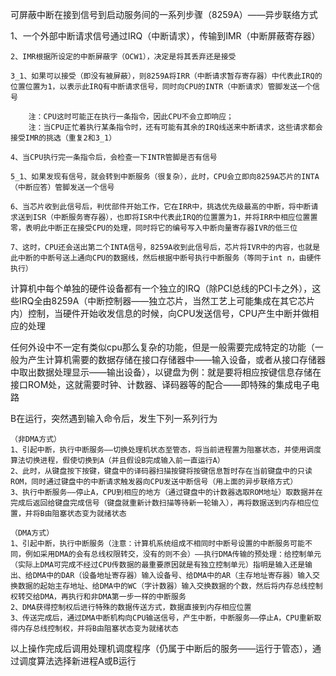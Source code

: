 可屏蔽中断在接到信号到启动服务间的一系列步骤（8259A）——异步联络方式

  1、一个外部中断请求信号通过IRQ（中断请求），传输到IMR（中断屏蔽寄存器）

	2、IMR根据所设定的中断屏蔽字（OCW1），决定是将其丢弃还是接受

	3_1、如果可以接受（即没有被屏蔽），则8259A将IRR（中断请求暂存寄存器）中代表此IRQ的位置位置为1，以表示此IRQ有中断请求信号，同时向CPU的INTR（中断请求）管脚发送一个信号

		注：CPU这时可能正在执行一条指令，因此CPU不会立即响应；
		注：当CPU正忙着执行某条指令时，还有可能有其余的IRQ线送来中断请求，这些请求都会接受IMR的挑选（重复2和3_1）

	4、当CPU执行完一条指令后，会检查一下INTR管脚是否有信号

	5_1、如果发现有信号，就会转到中断服务（很复杂），此时，CPU会立即向8259A芯片的INTA（中断应答）管脚发送一个信号

	6、当芯片收到此信号后，判优部件开始工作，它在IRR中，挑选优先级最高的中断，将中断请求送到ISR（中断服务寄存器），也即将ISR中代表此IRQ的位置置为1，并将IRR中相应位置置零，表明此中断正在接受CPU的处理，同时将它的编号写入中断向量寄存器IVR的低三位

	7、这时，CPU还会送出第二个INTA信号，8259A收到此信号后，芯片将IVR中的内容，也就是此中断的中断号送上通向CPU的数据线，然后根据中断号执行中断服务（等同于int n，由硬件执行）






计算机中每个单独的硬件设备都有一个独立的IRQ（除PCI总线的PCI卡之外），这些IRQ全由8259A（中断控制器——独立芯片，当然工艺上可能集成在其它芯片内）控制，当硬件开始收发信息的时候，向CPU发送信号，CPU产生中断并做相应的处理




任何外设中不一定有类似cpu那么复杂的功能，但是一般需要完成特定的功能（一般为产生计算机需要的数据存储在接口存储器中——输入设备，或者从接口存储器中取出数据处理显示——输出设备），以键盘为例：就是要将相应按键信息存储在接口ROM处，这就需要时钟、计数器、译码器等的配合——即特殊的集成电子电路











B在运行，突然遇到输入命令后，发生下列一系列行为

	（非DMA方式）
	1、引起中断，执行中断服务——切换处理机状态至管态，将当前进程置为阻塞状态，并使用调度算法切换进程，假使切换到A（并且假设B完成输入前一直运行A）
	2、此时，从键盘按下按键，键盘中的译码器扫描按键将按键信息暂时存在当前键盘中的只读ROM，同时通过键盘中的中断请求触发器向CPU发送中断信号（用上面的异步联络方式）
	3、执行中断服务——停止A，CPU到相应的地方（通过键盘中的计数器选取ROM地址）取数据并在完成后返回给键盘完成信号（键盘就重新计数扫描等待新一轮输入），再将数据送到内存相应位置，并将B由阻塞状态变为就绪状态

	（DMA方式）
	1、引起中断，执行中断服务（注意：计算机系统组成不相同时中断号设置的中断服务可能不同，例如采用DMA的会有总线权限转交，没有的则不会）——执行DMA传输的预处理：给控制单元（实际上DMA可完成不经过CPU传数据的最重要原因就是有独立控制单元）指明是输入还是输出、给DMA中的DAR（设备地址寄存器）输入设备号、给DMA中的AR（主存地址寄存器）输入交换数据的起始主存地址、给DMA中的WC（字计数器）输入交换数据的个数，然后将内存总线控制权转交给DMA，再执行和非DMA第一步一样的中断服务
	2、DMA获得控制权后进行特殊的数据传送方式，数据直接到内存相应位置
	3、传送完成后，通过DMA中断机构向CPU输送信号，产生中断，中断服务——停止A，CPU重新取得内存总线控制权，并将B由阻塞状态变为就绪状态

以上操作完成后调用处理机调度程序（仍属于中断后的服务——运行于管态），通过调度算法选择新进程A或B运行
